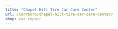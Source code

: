 ```yaml
---
title: "Chapel Hill Tire Car Care Center"
url: /carrboro/chapel-hill-tire-car-care-center/
shop: car repair
---
```

